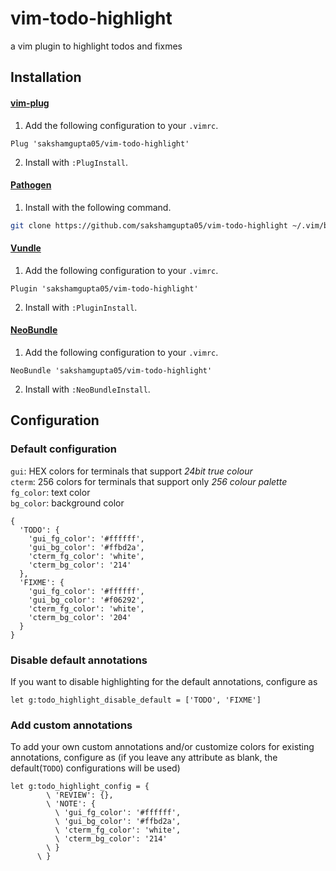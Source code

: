 # vim-todo-highlight
a vim plugin to highlight todos and fixmes

## Installation
#### [vim-plug](https://github.com/junegunn/vim-plug)
1. Add the following configuration to your `.vimrc`.
```vim
Plug 'sakshamgupta05/vim-todo-highlight'
```
2. Install with `:PlugInstall`.

#### [Pathogen](https://github.com/tpope/vim-pathogen)
1. Install with the following command.
```sh
git clone https://github.com/sakshamgupta05/vim-todo-highlight ~/.vim/bundle/vim-todo-highlight
```

#### [Vundle](https://github.com/VundleVim/Vundle.vim)
1. Add the following configuration to your `.vimrc`.
```vim
Plugin 'sakshamgupta05/vim-todo-highlight'
```
2. Install with `:PluginInstall`.

#### [NeoBundle](https://github.com/Shougo/neobundle.vim)
1. Add the following configuration to your `.vimrc`.
```vim
NeoBundle 'sakshamgupta05/vim-todo-highlight'
```
2. Install with `:NeoBundleInstall`.

## Configuration
### Default configuration
`gui`: HEX colors for terminals that support *24bit true colour*  
`cterm`: 256 colors for terminals that support only *256 colour palette*  
`fg_color`: text color  
`bg_color`: background color
```vim
{
  'TODO': {
    'gui_fg_color': '#ffffff',
    'gui_bg_color': '#ffbd2a',
    'cterm_fg_color': 'white',
    'cterm_bg_color': '214'
  },
  'FIXME': {
    'gui_fg_color': '#ffffff',
    'gui_bg_color': '#f06292',
    'cterm_fg_color': 'white',
    'cterm_bg_color': '204'
  }
}
```
### Disable default annotations
If you want to disable highlighting for the default annotations, configure as
```vim
let g:todo_highlight_disable_default = ['TODO', 'FIXME']
```

### Add custom annotations
To add your own custom annotations and/or customize colors for existing annotations, configure as (if you leave any attribute as blank, the default(`TODO`) configurations will be used)
```vim
let g:todo_highlight_config = {
        \ 'REVIEW': {},
        \ 'NOTE': {
          \ 'gui_fg_color': '#ffffff',
          \ 'gui_bg_color': '#ffbd2a',
          \ 'cterm_fg_color': 'white',
          \ 'cterm_bg_color': '214'
        \ }
      \ }
```
